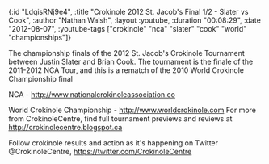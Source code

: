 {:id "LdqisRNj9e4",
 :title "Crokinole 2012 St. Jacob's Final 1/2 - Slater vs Cook",
 :author "Nathan Walsh",
 :layout :youtube,
 :duration "00:08:29",
 :date "2012-08-07",
 :youtube-tags
 ["crokinole" "nca" "slater" "cook" "world" "championships"]}


The championship finals of the 2012 St. Jacob's Crokinole Tournament between Justin Slater and Brian Cook. The tournament is the finale of the 2011-2012 NCA Tour, and this is a rematch of the 2010 World Crokinole Championship final

NCA - http://www.nationalcrokinoleassociation.co

World Crokinole Championship - http://www.worldcrokinole.com For more from CrokinoleCentre, find full tournament previews and reviews at http://crokinolecentre.blogspot.ca

Follow crokinole results and action as it's happening on Twitter @CrokinoleCentre, https://twitter.com/CrokinoleCentre
